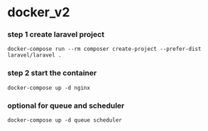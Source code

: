 # docker_v2

### step 1 create laravel project

`docker-compose run --rm composer create-project --prefer-dist laravel/laravel .`

### step 2 start the container

`docker-compose up -d nginx`

### optional for queue and scheduler

`docker-compose up -d queue scheduler`
